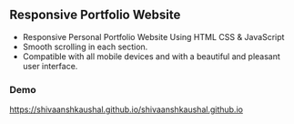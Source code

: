 ## Responsive Portfolio Website

- Responsive Personal Portfolio Website Using HTML CSS & JavaScript
- Smooth scrolling in each section.
- Compatible with all mobile devices and with a beautiful and pleasant user interface.


### Demo
https://shivaanshkaushal.github.io/shivaanshkaushal.github.io


